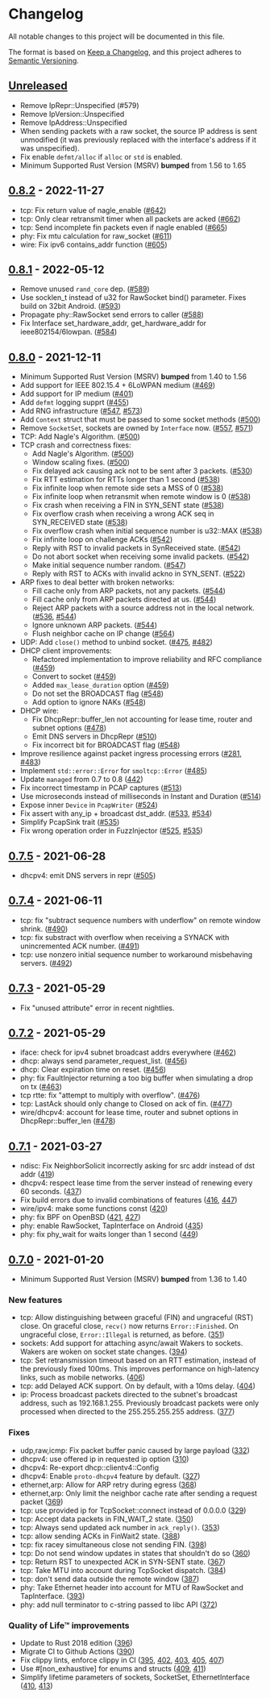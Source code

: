 # Changelog
All notable changes to this project will be documented in this file.

The format is based on [Keep a Changelog](https://keepachangelog.com/en/1.0.0/),
and this project adheres to [Semantic Versioning](https://semver.org/spec/v2.0.0.html).

## [Unreleased]

- Remove IpRepr::Unspecified (#579)
- Remove IpVersion::Unspecified
- Remove IpAddress::Unspecified
- When sending packets with a raw socket, the source IP address is sent unmodified (it was previously replaced with the interface's address if it was unspecified).
- Fix enable `defmt/alloc` if `alloc` or `std` is enabled.
- Minimum Supported Rust Version (MSRV) **bumped** from 1.56 to 1.65

## [0.8.2] - 2022-11-27

- tcp: Fix return value of nagle_enable ([#642](https://github.com/smoltcp-rs/smoltcp/pull/642))
- tcp: Only clear retransmit timer when all packets are acked ([#662](https://github.com/smoltcp-rs/smoltcp/pull/662))
- tcp: Send incomplete fin packets even if nagle enabled ([#665](https://github.com/smoltcp-rs/smoltcp/pull/665))
- phy: Fix mtu calculation for raw_socket ([#611](https://github.com/smoltcp-rs/smoltcp/pull/611))
- wire: Fix ipv6 contains_addr function ([#605](https://github.com/smoltcp-rs/smoltcp/pull/605))

## [0.8.1] - 2022-05-12

- Remove unused `rand_core` dep. ([#589](https://github.com/smoltcp-rs/smoltcp/pull/589))
- Use socklen_t instead of u32 for RawSocket bind() parameter. Fixes build on 32bit Android. ([#593](https://github.com/smoltcp-rs/smoltcp/pull/593))
- Propagate phy::RawSocket send errors to caller ([#588](https://github.com/smoltcp-rs/smoltcp/pull/588))
- Fix Interface set_hardware_addr, get_hardware_addr for ieee802154/6lowpan. ([#584](https://github.com/smoltcp-rs/smoltcp/pull/584))

## [0.8.0] - 2021-12-11

- Minimum Supported Rust Version (MSRV) **bumped** from 1.40 to 1.56
- Add support for IEEE 802.15.4 + 6LoWPAN medium ([#469](https://github.com/smoltcp-rs/smoltcp/pull/469))
- Add support for IP medium ([#401](https://github.com/smoltcp-rs/smoltcp/pull/401))
- Add `defmt` logging supprt ([#455](https://github.com/smoltcp-rs/smoltcp/pull/455))
- Add RNG infrastructure ([#547](https://github.com/smoltcp-rs/smoltcp/pull/547), [#573](https://github.com/smoltcp-rs/smoltcp/pull/573))
- Add `Context` struct that must be passed to some socket methods ([#500](https://github.com/smoltcp-rs/smoltcp/pull/500))
- Remove `SocketSet`, sockets are owned by `Interface` now. ([#557](https://github.com/smoltcp-rs/smoltcp/pull/557), [#571](https://github.com/smoltcp-rs/smoltcp/pull/571))
- TCP: Add Nagle's Algorithm. ([#500](https://github.com/smoltcp-rs/smoltcp/pull/500))
- TCP crash and correctness fixes:
    - Add Nagle's Algorithm. ([#500](https://github.com/smoltcp-rs/smoltcp/pull/500))
    - Window scaling fixes. ([#500](https://github.com/smoltcp-rs/smoltcp/pull/500))
    - Fix delayed ack causing ack not to be sent after 3 packets. ([#530](https://github.com/smoltcp-rs/smoltcp/pull/530))
    - Fix RTT estimation for RTTs longer than 1 second ([#538](https://github.com/smoltcp-rs/smoltcp/pull/538))
    - Fix infinite loop when remote side sets a MSS of 0 ([#538](https://github.com/smoltcp-rs/smoltcp/pull/538))
    - Fix infinite loop when retransmit when remote window is 0 ([#538](https://github.com/smoltcp-rs/smoltcp/pull/538))
    - Fix crash when receiving a FIN in SYN_SENT state ([#538](https://github.com/smoltcp-rs/smoltcp/pull/538))
    - Fix overflow crash when receiving a wrong ACK seq in SYN_RECEIVED state ([#538](https://github.com/smoltcp-rs/smoltcp/pull/538))
    - Fix overflow crash when initial sequence number is u32::MAX ([#538](https://github.com/smoltcp-rs/smoltcp/pull/538))
    - Fix infinite loop on challenge ACKs ([#542](https://github.com/smoltcp-rs/smoltcp/pull/542))
    - Reply with RST to invalid packets in SynReceived state.  ([#542](https://github.com/smoltcp-rs/smoltcp/pull/542))
    - Do not abort socket when receiving some invalid packets.  ([#542](https://github.com/smoltcp-rs/smoltcp/pull/542))
    - Make initial sequence number random.  ([#547](https://github.com/smoltcp-rs/smoltcp/pull/547))
    - Reply with RST to ACKs with invalid ackno in SYN_SENT. ([#522](https://github.com/smoltcp-rs/smoltcp/pull/522))
- ARP fixes to deal better with broken networks:
    - Fill cache only from ARP packets, not any packets. ([#544](https://github.com/smoltcp-rs/smoltcp/pull/544))
    - Fill cache only from ARP packets directed at us. ([#544](https://github.com/smoltcp-rs/smoltcp/pull/544))
    - Reject ARP packets with a source address not in the local network. ([#536](https://github.com/smoltcp-rs/smoltcp/pull/536), [#544](https://github.com/smoltcp-rs/smoltcp/pull/544))
    - Ignore unknown ARP packets. ([#544](https://github.com/smoltcp-rs/smoltcp/pull/544))
    - Flush neighbor cache on IP change ([#564](https://github.com/smoltcp-rs/smoltcp/pull/564))
- UDP: Add `close()` method to unbind socket. ([#475](https://github.com/smoltcp-rs/smoltcp/pull/475), [#482](https://github.com/smoltcp-rs/smoltcp/pull/482))
- DHCP client improvements:
    - Refactored implementation to improve reliability and RFC compliance ([#459](https://github.com/smoltcp-rs/smoltcp/pull/459))
    - Convert to socket ([#459](https://github.com/smoltcp-rs/smoltcp/pull/459))
    - Added `max_lease_duration` option ([#459](https://github.com/smoltcp-rs/smoltcp/pull/459))
    - Do not set the BROADCAST flag ([#548](https://github.com/smoltcp-rs/smoltcp/pull/548))
    - Add option to ignore NAKs ([#548](https://github.com/smoltcp-rs/smoltcp/pull/548))
- DHCP wire:
    - Fix DhcpRepr::buffer_len not accounting for lease time, router and subnet options ([#478](https://github.com/smoltcp-rs/smoltcp/pull/478))
    - Emit DNS servers in DhcpRepr ([#510](https://github.com/smoltcp-rs/smoltcp/pull/510))
    - Fix incorrect bit for BROADCAST flag ([#548](https://github.com/smoltcp-rs/smoltcp/pull/548))
- Improve resilience against packet ingress processing errors ([#281](https://github.com/smoltcp-rs/smoltcp/pull/281), [#483](https://github.com/smoltcp-rs/smoltcp/pull/483))
- Implement `std::error::Error` for `smoltcp::Error` ([#485](https://github.com/smoltcp-rs/smoltcp/pull/485))
- Update `managed` from 0.7 to 0.8 ([442](https://github.com/smoltcp-rs/smoltcp/pull/442))
- Fix incorrect timestamp in PCAP captures ([#513](https://github.com/smoltcp-rs/smoltcp/pull/513))
- Use microseconds instead of milliseconds in Instant and Duration ([#514](https://github.com/smoltcp-rs/smoltcp/pull/514))
- Expose inner `Device` in `PcapWriter` ([#524](https://github.com/smoltcp-rs/smoltcp/pull/524))
- Fix assert with any_ip + broadcast dst_addr. ([#533](https://github.com/smoltcp-rs/smoltcp/pull/533), [#534](https://github.com/smoltcp-rs/smoltcp/pull/534))
- Simplify PcapSink trait ([#535](https://github.com/smoltcp-rs/smoltcp/pull/535))
- Fix wrong operation order in FuzzInjector ([#525](https://github.com/smoltcp-rs/smoltcp/pull/525), [#535](https://github.com/smoltcp-rs/smoltcp/pull/535))

## [0.7.5] - 2021-06-28

- dhcpv4: emit DNS servers in repr ([#505](https://github.com/smoltcp-rs/smoltcp/pull/505))

## [0.7.4] - 2021-06-11

- tcp: fix "subtract sequence numbers with underflow" on remote window shrink. ([#490](https://github.com/smoltcp-rs/smoltcp/pull/490))
- tcp: fix substract with overflow when receiving a SYNACK with unincremented ACK number. ([#491](https://github.com/smoltcp-rs/smoltcp/pull/491))
- tcp: use nonzero initial sequence number to workaround misbehaving servers. ([#492](https://github.com/smoltcp-rs/smoltcp/pull/492))

## [0.7.3] - 2021-05-29

- Fix "unused attribute" error in recent nightlies.

## [0.7.2] - 2021-05-29

- iface: check for ipv4 subnet broadcast addrs everywhere ([#462](https://github.com/smoltcp-rs/smoltcp/pull/462))
- dhcp: always send parameter_request_list. ([#456](https://github.com/smoltcp-rs/smoltcp/pull/456))
- dhcp: Clear expiration time on reset. ([#456](https://github.com/smoltcp-rs/smoltcp/pull/456))
- phy: fix FaultInjector returning a too big buffer when simulating a drop on tx ([#463](https://github.com/smoltcp-rs/smoltcp/pull/463))
- tcp rtte: fix "attempt to multiply with overflow". ([#476](https://github.com/smoltcp-rs/smoltcp/pull/476))
- tcp: LastAck should only change to Closed on ack of fin. ([#477](https://github.com/smoltcp-rs/smoltcp/pull/477))
- wire/dhcpv4: account for lease time, router and subnet options in DhcpRepr::buffer_len ([#478](https://github.com/smoltcp-rs/smoltcp/pull/478))

## [0.7.1] - 2021-03-27

- ndisc: Fix NeighborSolicit incorrectly asking for src addr instead of dst addr ([419](https://github.com/smoltcp-rs/smoltcp/pull/419))
- dhcpv4: respect lease time from the server instead of renewing every 60 seconds. ([437](https://github.com/smoltcp-rs/smoltcp/pull/437))
- Fix build errors due to invalid combinations of features ([416](https://github.com/smoltcp-rs/smoltcp/pull/416), [447](https://github.com/smoltcp-rs/smoltcp/pull/447))
- wire/ipv4: make some functions const ([420](https://github.com/smoltcp-rs/smoltcp/pull/420))
- phy: fix BPF on OpenBSD ([421](https://github.com/smoltcp-rs/smoltcp/pull/421), [427](https://github.com/smoltcp-rs/smoltcp/pull/427))
- phy: enable RawSocket, TapInterface on Android ([435](https://github.com/smoltcp-rs/smoltcp/pull/435))
- phy: fix phy_wait for waits longer than 1 second ([449](https://github.com/smoltcp-rs/smoltcp/pull/449))

## [0.7.0] - 2021-01-20

- Minimum Supported Rust Version (MSRV) **bumped** from 1.36 to 1.40

### New features
- tcp: Allow distinguishing between graceful (FIN) and ungraceful (RST) close. On graceful close, `recv()` now returns `Error::Finished`. On ungraceful close, `Error::Illegal` is returned, as before. ([351](https://github.com/smoltcp-rs/smoltcp/pull/351))
- sockets: Add support for attaching async/await Wakers to sockets. Wakers are woken on socket state changes. ([394](https://github.com/smoltcp-rs/smoltcp/pull/394))
- tcp: Set retransmission timeout based on an RTT estimation, instead of the previously fixed 100ms. This improves performance on high-latency links, such as mobile networks. ([406](https://github.com/smoltcp-rs/smoltcp/pull/406))
- tcp: add Delayed ACK support. On by default, with a 10ms delay. ([404](https://github.com/smoltcp-rs/smoltcp/pull/404))
- ip: Process broadcast packets directed to the subnet's broadcast address, such as 192.168.1.255. Previously broadcast packets were
only processed when directed to the 255.255.255.255 address. ([377](https://github.com/smoltcp-rs/smoltcp/pull/377))

### Fixes
- udp,raw,icmp: Fix packet buffer panic caused by large payload ([332](https://github.com/smoltcp-rs/smoltcp/pull/332))
- dhcpv4: use offered ip in requested ip option ([310](https://github.com/smoltcp-rs/smoltcp/pull/310))
- dhcpv4: Re-export dhcp::clientv4::Config
- dhcpv4: Enable `proto-dhcpv4` feature by default. ([327](https://github.com/smoltcp-rs/smoltcp/pull/327))
- ethernet,arp: Allow for ARP retry during egress ([368](https://github.com/smoltcp-rs/smoltcp/pull/368))
- ethernet,arp: Only limit the neighbor cache rate after sending a request packet ([369](https://github.com/smoltcp-rs/smoltcp/pull/369))
- tcp: use provided ip for TcpSocket::connect instead of 0.0.0.0 ([329](https://github.com/smoltcp-rs/smoltcp/pull/329))
- tcp: Accept data packets in FIN_WAIT_2 state. ([350](https://github.com/smoltcp-rs/smoltcp/pull/350))
- tcp: Always send updated ack number in `ack_reply()`. ([353](https://github.com/smoltcp-rs/smoltcp/pull/353))
- tcp: allow sending ACKs in FinWait2 state. ([388](https://github.com/smoltcp-rs/smoltcp/pull/388))
- tcp: fix racey simultaneous close not sending FIN. ([398](https://github.com/smoltcp-rs/smoltcp/pull/398)) 
- tcp: Do not send window updates in states that shouldn't do so ([360](https://github.com/smoltcp-rs/smoltcp/pull/360))
- tcp: Return RST to unexpected ACK in SYN-SENT state. ([367](https://github.com/smoltcp-rs/smoltcp/pull/367))
- tcp: Take MTU into account during TcpSocket dispatch. ([384](https://github.com/smoltcp-rs/smoltcp/pull/384))
- tcp: don't send data outside the remote window ([387](https://github.com/smoltcp-rs/smoltcp/pull/387))
- phy: Take Ethernet header into account for MTU of RawSocket and TapInterface. ([393](https://github.com/smoltcp-rs/smoltcp/pull/393))
- phy: add null terminator to c-string passed to libc API ([372](https://github.com/smoltcp-rs/smoltcp/pull/372))

### Quality of Life&trade; improvements 
- Update to Rust 2018 edition ([396](https://github.com/smoltcp-rs/smoltcp/pull/396))
- Migrate CI to Github Actions ([390](https://github.com/smoltcp-rs/smoltcp/pull/390))
- Fix clippy lints, enforce clippy in CI ([395](https://github.com/smoltcp-rs/smoltcp/pull/395), [402](https://github.com/smoltcp-rs/smoltcp/pull/402), [403](https://github.com/smoltcp-rs/smoltcp/pull/403), [405](https://github.com/smoltcp-rs/smoltcp/pull/405), [407](https://github.com/smoltcp-rs/smoltcp/pull/407))
- Use #[non_exhaustive] for enums and structs ([409](https://github.com/smoltcp-rs/smoltcp/pull/409), [411](https://github.com/smoltcp-rs/smoltcp/pull/411))
- Simplify lifetime parameters of sockets, SocketSet, EthernetInterface ([410](https://github.com/smoltcp-rs/smoltcp/pull/410), [413](https://github.com/smoltcp-rs/smoltcp/pull/413))

[Unreleased]: https://github.com/smoltcp-rs/smoltcp/compare/v0.8.2...HEAD
[0.8.2]: https://github.com/smoltcp-rs/smoltcp/compare/v0.8.1...v0.8.2
[0.8.1]: https://github.com/smoltcp-rs/smoltcp/compare/v0.8.0...v0.8.1
[0.8.0]: https://github.com/smoltcp-rs/smoltcp/compare/v0.7.0...v0.8.0
[0.7.5]: https://github.com/smoltcp-rs/smoltcp/compare/v0.7.4...v0.7.5
[0.7.4]: https://github.com/smoltcp-rs/smoltcp/compare/v0.7.3...v0.7.4
[0.7.3]: https://github.com/smoltcp-rs/smoltcp/compare/v0.7.2...v0.7.3
[0.7.2]: https://github.com/smoltcp-rs/smoltcp/compare/v0.7.1...v0.7.2
[0.7.1]: https://github.com/smoltcp-rs/smoltcp/compare/v0.7.0...v0.7.1
[0.7.0]: https://github.com/smoltcp-rs/smoltcp/compare/v0.6.0...v0.7.0
